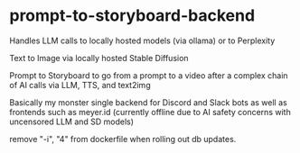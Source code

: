 # prompt-to-storyboard-backend

Handles LLM calls to locally hosted models (via ollama) or to Perplexity

Text to Image via locally hosted Stable Diffusion

Prompt to Storyboard to go from a prompt to a video after a complex chain of AI calls via LLM, TTS, and text2img

Basically my monster single backend for Discord and Slack bots as well as frontends such as meyer.id (currently offline due to AI safety concerns with uncensored LLM and SD models)

remove "-i", "4" from  dockerfile when rolling out db updates.
